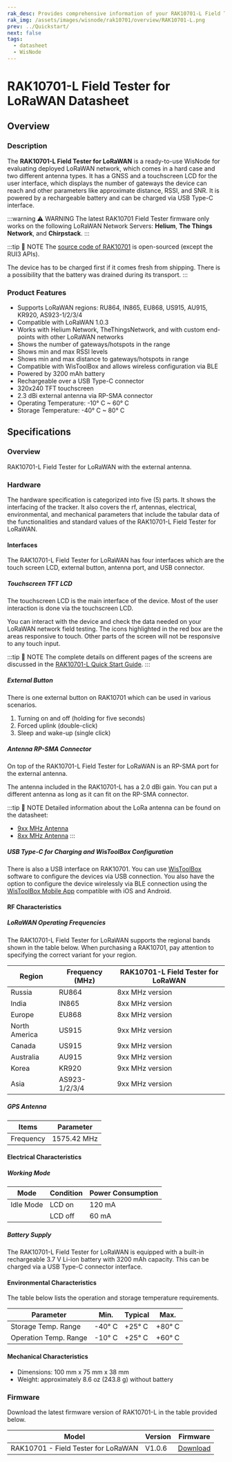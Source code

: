 ```yaml
---
rak_desc: Provides comprehensive information of your RAK10701-L Field Tester for LoRaWAN to help you use it. This information includes technical specifications, characteristics, and requirements, and it also discusses the device components.
rak_img: /assets/images/wisnode/rak10701/overview/RAK10701-L.png
prev: ../Quickstart/
next: false
tags:
  - datasheet
  - WisNode
---
```


# RAK10701-L Field Tester for LoRaWAN Datasheet

## Overview

### Description

The **RAK10701-L Field Tester for LoRaWAN** is a ready-to-use WisNode for evaluating deployed LoRaWAN network, which comes in a hard case and two different antenna types. It has a GNSS and a touchscreen LCD for the user interface, which displays the number of gateways the device can reach and other parameters like approximate distance, RSSI, and SNR. It is powered by a rechargeable battery and can be charged via USB Type-C interface.

:::warning ⚠️ WARNING
The latest RAK10701 Field Tester firmware only works on the following LoRaWAN Network Servers: **Helium**, **The Things Network**, and **Chirpstack**.
:::

:::tip 📝 NOTE
The [source code of RAK10701](https://github.com/RAKWireless/RAK10701-Field-Tester) is open-sourced (except the RUI3 APIs).

The device has to be charged first if it comes fresh from shipping. There is a possibility that the battery was drained during its transport.
:::

### Product Features

- Supports LoRaWAN regions: RU864, IN865, EU868, US915, AU915, KR920, AS923-1/2/3/4
- Compatible with LoRaWAN 1.0.3
- Works with Helium Network, TheThingsNetwork, and with custom end-points with other LoRaWAN networks
- Shows the number of gateways/hotspots in the range
- Shows min and max RSSI levels
- Shows min and max distance to gateways/hotspots in range
- Compatible with WisToolBox and allows wireless configuration via BLE
- Powered by 3200&nbsp;mAh battery
- Rechargeable over a USB Type-C connector
- 320x240 TFT touchscreen
- 2.3&nbsp;dBi external antenna via RP-SMA connector
- Operating Temperature: -10°&nbsp;C ~ 60°&nbsp;C
- Storage Temperature: -40°&nbsp;C ~ 80°&nbsp;C

## Specifications

### Overview

RAK10701-L Field Tester for LoRaWAN with the external antenna.

<rk-img
  src="/assets/images/wisnode/rak10701/quickstart/RAK10701-photo.png"
  width="35%"
  caption="RAK10701-L Field Tester for LoRaWAN"
/>

### Hardware

The hardware specification is categorized into five (5) parts. It shows the interfacing of the tracker. It also covers the rf, antennas, electrical, environmental, and mechanical parameters that include the tabular data of the functionalities and standard values of the RAK10701-L Field Tester for LoRaWAN.

#### Interfaces

The RAK10701-L Field Tester for LoRaWAN has four interfaces which are the touch screen LCD, external button, antenna port, and USB connector.

##### Touchscreen TFT LCD

The touchscreen LCD is the main interface of the device. Most of the user interaction is done via the touchscreen LCD.

<rk-img
  src="/assets/images/wisnode/rak10701/datasheet/interface-lcd.png"
  width="30%"
  caption="RAK10701-L front view with an LCD screen"
/>

You can interact with the device and check the data needed on your LoRaWAN network field testing. The icons highlighted in the red box are the areas responsive to touch. Other parts of the screen will not be responsive to any touch input.

<rk-img
  src="/assets/images/wisnode/rak10701/datasheet/interface-main.png"
  width="25%"
  caption="RAK10701-L home display"
/>

:::tip 📝 NOTE
The complete details on different pages of the screens are discussed in the [RAK10701-L Quick Start Guide](/Product-Categories/WisNode/RAK10701-L/Quickstart/).
:::

##### External Button

There is one external button on RAK10701 which can be used in various scenarios.

1. Turning on and off (holding for five seconds)
2. Forced uplink (double-click)
3. Sleep and wake-up (single click)

<rk-img
  src="/assets/images/wisnode/rak10701/datasheet/button.png"
  width="25%"
  caption="RAK10701-L useable button"
/>

##### Antenna RP-SMA Connector

On top of the RAK10701-L Field Tester for LoRaWAN is an RP-SMA port for the external antenna.

<rk-img
  src="/assets/images/wisnode/rak10701/datasheet/interface-antenna-2.png"
  width="40%"
  caption="RAK10701-L RP-SMA antenna port"
/>

The antenna included in the RAK10701-L has a 2.0&nbsp;dBi gain. You can put a different antenna as long as it can fit on the RP-SMA connector.

<rk-img
  src="/assets/images/wisnode/rak10701/datasheet/2-dbi-antenna.png"
  width="30%"
  caption="2.0 dBi antenna"
/>

:::tip 📝 NOTE
Detailed information about the LoRa antenna can be found on the datasheet:

- [9xx MHz Antenna](https://downloads.rakwireless.com/Accessories/Antenna/SMA-Antenna/RPSMA-J-915MHz_LoRa_Antenna_Specifications.pdf)
- [8xx MHz Antenna](https://downloads.rakwireless.com/Accessories/Antenna/SMA-Antenna/RPSMA-J-868MHz_LoRa_Antenna_Specifications.pdf)
:::

##### USB Type-C for Charging and WisToolBox Configuration

There is also a USB interface on RAK10701. You can use [WisToolBox](https://docs.rakwireless.com/Product-Categories/Software-Tools/WisToolBox/Overview) software to configure the devices via USB connection. You also have the option to configure the device wirelessly via BLE connection using the [WisToolBox Mobile App](https://docs.rakwireless.com/Product-Categories/Software-Tools/WisToolBox/WisToolBoxMobile/) compatible with iOS and Android.

<rk-img
  src="/assets/images/wisnode/rak10701/datasheet/interface-usb-typec.png"
  width="40%"
  caption="USB Type-C connector access"
/>

#### RF Characteristics

##### LoRaWAN Operating Frequencies

The RAK10701-L Field Tester for LoRaWAN supports the regional bands shown in the table below. When purchasing a RAK10701, pay attention to specifying the correct variant for your region.

| Region        | Frequency (MHz) | RAK10701-L Field Tester for LoRaWAN |
| ------------- | --------------- | ----------------------------------- |
| Russia        | RU864           | 8xx MHz version                     |
| India         | IN865           | 8xx MHz version                     |
| Europe        | EU868           | 8xx MHz version                     |
| North America | US915           | 9xx MHz version                     |
| Canada        | US915           | 9xx MHz version                     |
| Australia     | AU915           | 9xx MHz version                     |
| Korea         | KR920           | 9xx MHz version                     |
| Asia          | AS923-1/2/3/4   | 9xx MHz version                     |

##### GPS Antenna

| Items     | Parameter        |
| --------- | ---------------- |
| Frequency | 1575.42&nbsp;MHz |

#### Electrical Characteristics

##### Working Mode

| Mode      | Condition | Power Consumption |
| --------- | --------- | ----------------- |
| Idle Mode | LCD on    | 120&nbsp;mA       |
|           | LCD off   | 60&nbsp;mA        |

##### Battery Supply

The RAK10701-L Field Tester for LoRaWAN is equipped with a built-in rechargeable 3.7&nbsp;V Li-ion battery with 3200&nbsp;mAh capacity. This can be charged via a USB Type-C connector interface.

#### Environmental Characteristics

The table below lists the operation and storage temperature requirements.

| Parameter             | Min.        | Typical     | Max.        |
| --------------------- | ----------- | ----------- | ----------- |
| Storage Temp. Range   | -40°&nbsp;C | +25°&nbsp;C | +80°&nbsp;C |
| Operation Temp. Range | -10°&nbsp;C | +25°&nbsp;C | +60°&nbsp;C |

#### Mechanical Characteristics

- Dimensions: 100&nbsp;mm x 75&nbsp;mm x 38&nbsp;mm
- Weight: approximately 8.6&nbsp;oz (243.8&nbsp;g) without battery

### Firmware

Download the latest firmware version of RAK10701-L in the table provided below.

| Model                                      | Version | Firmware                                                              |
| ------------------------------------------ | ------- | --------------------------------------------------------------------- |
| RAK10701 - Field Tester for LoRaWAN | V1.0.6  | [Download](https://downloads.rakwireless.com/LoRa/RAK10701/Firmware/RAK10701_L_P_Latest_Firmware.zip) |

